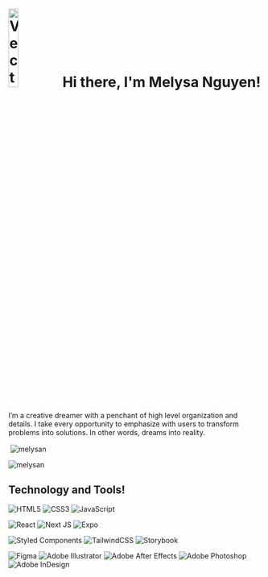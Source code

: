   <h1 align="left">  <img alt="Vector drawing of Melysa Nguyen" src="https://user-images.githubusercontent.com/91351147/223560299-95d4183d-3411-44e6-94ae-fab3b56cc9b9.svg" width="20%" height="20%"/> Hi there, I'm Melysa Nguyen!  </h1>

<p>I’m a creative dreamer with a penchant of high level organization and details. I take every opportunity to emphasize with users to transform problems into solutions. In other words, dreams into reality. </p>

<p>&nbsp;<img align="center" src="https://github-readme-stats.vercel.app/api?username=melysan&show_icons=true&locale=en" alt="melysan" /></p>

<p align="left"> <img src="https://komarev.com/ghpvc/?username=melysan&label=Profile%20views&color=0e75b6&style=flat" alt="melysan" /> </p>



  <h2 align="left">Technology and Tools! </h2>
   
![HTML5](https://img.shields.io/badge/html5-%23E34F26.svg?style=for-the-badge&logo=html5&logoColor=white)  ![CSS3](https://img.shields.io/badge/css3-%231572B6.svg?style=for-the-badge&logo=css3&logoColor=white)  ![JavaScript](https://img.shields.io/badge/javascript-%23323330.svg?style=for-the-badge&logo=javascript&logoColor=%23F7DF1E) 

![React](https://img.shields.io/badge/react-%2320232a.svg?style=for-the-badge&logo=react&logoColor=%2361DAFB)  ![Next JS](https://img.shields.io/badge/Next-black?style=for-the-badge&logo=next.js&logoColor=white)   ![Expo](https://img.shields.io/badge/expo-1C1E24?style=for-the-badge&logo=expo&logoColor=#D04A37)  

![Styled Components](https://img.shields.io/badge/styled--components-DB7093?style=for-the-badge&logo=styled-components&logoColor=white)  ![TailwindCSS](https://img.shields.io/badge/tailwindcss-%2338B2AC.svg?style=for-the-badge&logo=tailwind-css&logoColor=white) ![Storybook](https://img.shields.io/badge/-Storybook-FF4785?style=for-the-badge&logo=storybook&logoColor=white)

![Figma](https://img.shields.io/badge/figma-%23F24E1E.svg?style=for-the-badge&logo=figma&logoColor=white)  ![Adobe Illustrator](https://img.shields.io/badge/adobe%20illustrator-%23FF9A00.svg?style=for-the-badge&logo=adobe%20illustrator&logoColor=white)  ![Adobe After Effects](https://img.shields.io/badge/Adobe%20After%20Effects-9999FF.svg?style=for-the-badge&logo=Adobe%20After%20Effects&logoColor=white)  ![Adobe Photoshop](https://img.shields.io/badge/adobe%20photoshop-%2331A8FF.svg?style=for-the-badge&logo=adobe%20photoshop&logoColor=white)  ![Adobe InDesign](https://img.shields.io/badge/Adobe%20InDesign-49021F?style=for-the-badge&logo=adobeindesign&logoColor=white)

<!--
**melysan/melysan** is a ✨ _special_ ✨ repository because its `README.md` (this file) appears on your GitHub profile.

Here are some ideas to get you started:

- 🔭 I’m currently working on ...
- 🌱 I’m currently learning ...
- 👯 I’m looking to collaborate on ...
- 🤔 I’m looking for help with ...
- 💬 Ask me about ...
- 📫 How to reach me: ...
- 😄 Pronouns: ...
- ⚡ Fun fact: ...
-->
